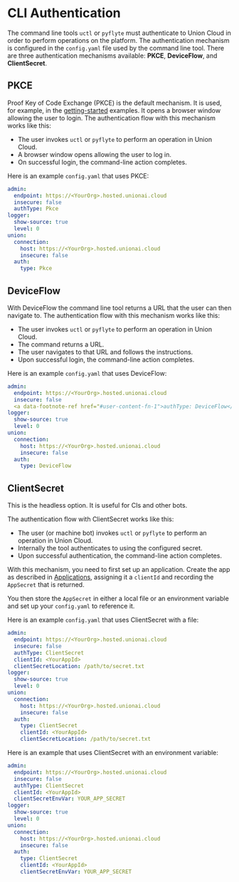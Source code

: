 # CLI Authentication

The command line tools `uctl` or `pyflyte` must authenticate to Union Cloud in order to perform operations on the platform.
The authentication mechanism is configured in the `config.yaml` file used by the command line tool.
There are three authentication mechanisms available: **PKCE**, **DeviceFlow**, and **ClientSecret**.

## PKCE

Proof Key of Code Exchange (PKCE) is the default mechanism.
It is used, for example, in the [getting-started](../getting-started/index) examples.
It opens a browser window allowing the user to login. The authentication flow with this mechanism works like this:

* The user invokes `uctl` or `pyflyte` to perform an operation in Union Cloud.
* A browser window opens allowing the user to log in.
* On successful login, the command-line action completes.

Here is an example `config.yaml` that uses PKCE:

```yaml
admin:
  endpoint: https://<YourOrg>.hosted.unionai.cloud
  insecure: false
  authType: Pkce
logger:
  show-source: true
  level: 0
union:
  connection:
    host: https://<YourOrg>.hosted.unionai.cloud
    insecure: false
  auth:
    type: Pkce
```

## DeviceFlow

With DeviceFlow the command line tool returns a URL that the user can then navigate to.
The authentication flow with this mechanism works like this:

* The user invokes `uctl` or `pyflyte` to perform an operation in Union Cloud.
* The command returns a URL.
* The user navigates to that URL and follows the instructions.
* Upon successful login, the command-line action completes.

Here is an example `config.yaml` that uses DeviceFlow:

```yaml
admin:
  endpoint: https://<YourOrg>.hosted.unionai.cloud
  insecure: false
  <a data-footnote-ref href="#user-content-fn-1">authType: DeviceFlow</a>
logger:
  show-source: true
  level: 0
union:
  connection:
    host: https://<YourOrg>.hosted.unionai.cloud
    insecure: false
  auth:
    type: DeviceFlow
```

## ClientSecret

This is the headless option. It is useful for CIs and other bots.

The authentication flow with ClientSecret works like this:

* The user (or machine bot) invokes `uctl` or `pyflyte` to perform an operation in Union Cloud.
* Internally the tool authenticates to using the configured secret.
* Upon successful authentication, the command-line action completes.

With this mechanism, you need to first set up an application.
Create the app as described in [Applications](applications), assigning it a `clientId` and recording the `AppSecret` that is returned.

You then store the `AppSecret` in either a local file or an environment variable and set up your `config.yaml` to reference it.

Here is an example `config.yaml` that uses ClientSecret with a file:

```yaml
admin:
  endpoint: https://<YourOrg>.hosted.unionai.cloud
  insecure: false
  authType: ClientSecret
  clientId: <YourAppId>
  clientSecretLocation: /path/to/secret.txt
logger:
  show-source: true
  level: 0
union:
  connection:
    host: https://<YourOrg>.hosted.unionai.cloud
    insecure: false
  auth:
    type: ClientSecret
    clientId: <YourAppId>
    clientSecretLocation: /path/to/secret.txt
```

Here is an example that uses ClientSecret with an environment variable:

```yaml
admin:
  endpoint: https://<YourOrg>.hosted.unionai.cloud
  insecure: false
  authType: ClientSecret
  clientId: <YourAppId>
  clientSecretEnvVar: YOUR_APP_SECRET
logger:
  show-source: true
  level: 0
union:
  connection:
    host: https://<YourOrg>.hosted.unionai.cloud
    insecure: false
  auth:
    type: ClientSecret
    clientId: <YourAppId>
    clientSecretEnvVar: YOUR_APP_SECRET
```